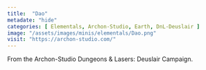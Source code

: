 ```yaml
---
title:  "Dao"
metadate: "hide"
categories: [ Elementals, Archon-Studio, Earth, DnL-Deuslair ]
image: "/assets/images/minis/elementals/Dao.png"
visit: "https://archon-studio.com/"
---
```

From the Archon-Studio Dungeons & Lasers: Deuslair Campaign.